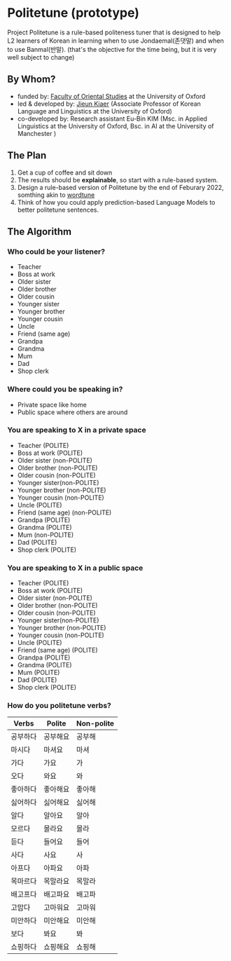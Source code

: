 # Politetune (prototype)

Project Politetune is a rule-based politeness tuner that is designed to help L2 learners of Korean in learning when to use Jondaemal(존댓말) and when to use Banmal(반말). (that's the objective for the time being, but it is very well subject to change)

## By Whom?
- funded by: [Faculty of Oriental Studies](https://www.orinst.ox.ac.uk) at the University of Oxford 
- led & developed by: [Jieun Kiaer](https://www.orinst.ox.ac.uk/people/jieun-kiaer) (Associate Professor of Korean Language and Linguistics at the University of Oxford)
- co-developed by: Research assistant Eu-Bin KIM (Msc. in Applied Linguistics at the University of Oxford, Bsc. in AI at the University of Manchester )


## The Plan

1. Get a cup of coffee and sit down
2. The results should be **explainable**, so start with a rule-based system.
3. Design a rule-based version of Politetune by the end of Feburary 2022, somthing akin to [wordtune](https://www.wordtune.com)
4. Think of how you could apply prediction-based Language Models to better politetune sentences.


## The Algorithm

### Who could be your listener?
- Teacher
- Boss at work 
- Older sister
- Older brother
- Older cousin
- Younger sister
- Younger brother 
- Younger cousin 
- Uncle
- Friend (same age)
- Grandpa
- Grandma
- Mum
- Dad
- Shop clerk 

### Where could you be speaking in?
- Private space like home 
- Public space where others are around  

### You are speaking to X in a private space
- Teacher  (POLITE)
- Boss at work (POLITE)
- Older sister (non-POLITE)
- Older brother (non-POLITE)
- Older cousin (non-POLITE)
- Younger sister(non-POLITE)
- Younger brother (non-POLITE)
- Younger cousin (non-POLITE)
- Uncle (POLITE)
- Friend (same age) (non-POLITE)
- Grandpa (POLITE)
- Grandma (POLITE)
- Mum (non-POLITE)
- Dad (POLITE)
- Shop clerk (POLITE)

### You are speaking to X in a public space
- Teacher  (POLITE)
- Boss at work (POLITE)
- Older sister (non-POLITE)
- Older brother (non-POLITE)
- Older cousin (non-POLITE)
- Younger sister(non-POLITE)
- Younger brother (non-POLITE)
- Younger cousin (non-POLITE)
- Uncle (POLITE)
- Friend (same age) (POLITE)
- Grandpa (POLITE)
- Grandma (POLITE)
- Mum (POLITE)
- Dad (POLITE)
- Shop clerk (POLITE)


### How do you politetune verbs?

Verbs	| Polite |	Non-polite
--- | --- | --- 
공부하다	| 공부해요 | 	공부해
마시다 	| 마셔요 | 	마셔
가다	| 가요 | 	가
오다	| 와요 | 	와
좋아하다	| 좋아해요 | 	좋아해
싫어하다	| 싫어해요 | 	싫어해
알다	| 알아요 | 	알아
모르다	| 몰라요 | 	몰라
듣다	| 들어요 | 	들어
사다	| 사요 | 	사
아프다	| 아파요 | 	아파
목마르다	| 목말라요 | 	목말라
배고프다	| 배고파요 | 	배고파
고맙다	| 고마워요 | 	고마워
미안하다 | 	미안해요 | 	미안해 
보다	| 봐요 | 	봐
쇼핑하다	| 쇼핑해요 | 	쇼핑해 




